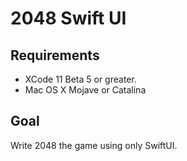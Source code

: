 # 2048 Swift UI

## Requirements

- XCode 11 Beta 5 or greater.
- Mac OS X Mojave or Catalina

## Goal

Write 2048 the game using only SwiftUI.
